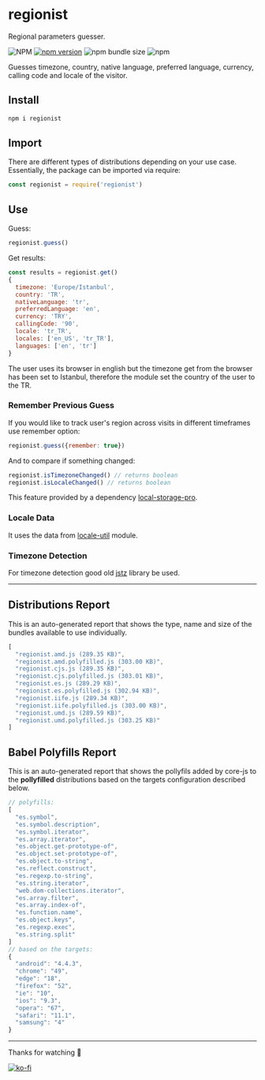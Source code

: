 # regionist
Regional parameters guesser.

![NPM](https://img.shields.io/npm/l/regionist)
[![npm version](https://badge.fury.io/js/regionist.svg)](https://badge.fury.io/js/regionist)
![npm bundle size](https://img.shields.io/bundlephobia/min/regionist)
![npm](https://img.shields.io/npm/dy/regionist)

Guesses timezone, country, native language, preferred language, currency, calling code and locale of the visitor.

## Install
```sh
npm i regionist
```

## Import
There are different types of distributions depending on your use case. Essentially, the package can be imported via require:

```js
const regionist = require('regionist')
```

## Use
Guess:
```js
regionist.guess()
```
Get results:
```js
const results = regionist.get()
{
  timezone: 'Europe/Istanbul',
  country: 'TR',
  nativeLanguage: 'tr',
  preferredLanguage: 'en',
  currency: 'TRY',
  callingCode: '90',
  locale: 'tr_TR',
  locales: ['en_US', 'tr_TR'],
  languages: ['en', 'tr']
}
```
The user uses its browser in english but the timezone get from the browser has been set to Istanbul, therefore the module set the country of the user to the TR.
### Remember Previous Guess
If you would like to track user's region across visits in different timeframes use remember option:
```js
regionist.guess({remember: true})
```
And to compare if something changed:
```js
regionist.isTimezoneChanged() // returns boolean
regionist.isLocaleChanged() // returns boolean
```
This feature provided by a dependency [local-storage-pro][76e81095].
### Locale Data
It uses the data from [locale-util][5ed25735] module.
### Timezone Detection
For timezone detection good old [jstz](https://bitbucket.org/pellepim/jstimezonedetect) library be used.

  [76e81095]: https://github.com/muratgozel/local-storage-pro "Local Storage Pro"
  [5ed25735]: https://github.com/muratgozel/locale-util "locale-util"

---

## Distributions Report
This is an auto-generated report that shows the type, name and size of the bundles available to use individually.

[comment]: # (DISTRIBUTIONS_REPORT_START)
```js
[
  "regionist.amd.js (289.35 KB)",
  "regionist.amd.polyfilled.js (303.00 KB)",
  "regionist.cjs.js (289.35 KB)",
  "regionist.cjs.polyfilled.js (303.01 KB)",
  "regionist.es.js (289.29 KB)",
  "regionist.es.polyfilled.js (302.94 KB)",
  "regionist.iife.js (289.34 KB)",
  "regionist.iife.polyfilled.js (303.00 KB)",
  "regionist.umd.js (289.59 KB)",
  "regionist.umd.polyfilled.js (303.25 KB)"
]
```
[comment]: # (DISTRIBUTIONS_REPORT_END)

## Babel Polyfills Report
This is an auto-generated report that shows the pollyfils added by core-js to the **pollyfilled** distributions based on the targets configuration described below.

[comment]: # (BABEL_POLYFILLS_REPORT_START)
```js
// polyfills:
[
  "es.symbol",
  "es.symbol.description",
  "es.symbol.iterator",
  "es.array.iterator",
  "es.object.get-prototype-of",
  "es.object.set-prototype-of",
  "es.object.to-string",
  "es.reflect.construct",
  "es.regexp.to-string",
  "es.string.iterator",
  "web.dom-collections.iterator",
  "es.array.filter",
  "es.array.index-of",
  "es.function.name",
  "es.object.keys",
  "es.regexp.exec",
  "es.string.split"
]
// based on the targets:
{
  "android": "4.4.3",
  "chrome": "49",
  "edge": "18",
  "firefox": "52",
  "ie": "10",
  "ios": "9.3",
  "opera": "67",
  "safari": "11.1",
  "samsung": "4"
}
```
[comment]: # (BABEL_POLYFILLS_REPORT_END)

---

Thanks for watching 🐬

[![ko-fi](https://www.ko-fi.com/img/githubbutton_sm.svg)](https://ko-fi.com/F1F1RFO7)
